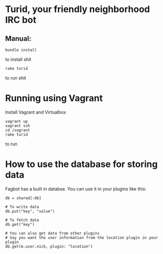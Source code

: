# Turid, your friendly neighborhood IRC bot

## Manual:

    bundle install

to install shit

    rake turid

to run shit

# Running using Vagrant

Install Vagrant and Virtualbox

    vagrant up
    vagrant ssh
    cd /vagrant
    rake turid

to run

# How to use the database for storing data

Fagbot has a built in databse. You can use it in your plugins like this:

    db = shared[:db]

    # To write data
    db.put("key", "value")

    # To fetch data
    db.get("key")

    # You can also get data from other plugins
    # Say you want the user information from the location plugin in your plugin
    db.get(m.user.nick, plugin: "location")